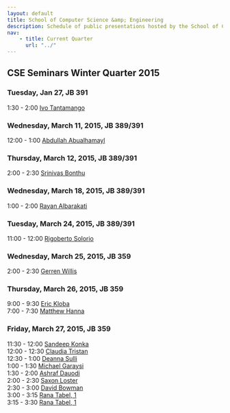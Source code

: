 ```yaml
---
layout: default
title: School of Computer Science &amp; Engineering
description: Schedule of public presentations hosted by the School of CSE.
nav:
    - title: Current Quarter
      url: "../"
---
```


## CSE Seminars __Winter Quarter 2015__

### Tuesday, Jan 27, JB 391

  1:30 -  2:00 [Ivo Tantamango](ivo-tantamango.pdf) <br>

### Wednesday, March 11, 2015, JB 389/391

 12:00 -  1:00 [Abdullah Abualhamayl](abdullah-abualhamayl.pdf) <br>

### Thursday, March 12, 2015, JB 389/391

  2:00 -  2:30 [Srinivas Bonthu](srinivas-bonthu.pdf) <br>

### Wednesday, March 18, 2015, JB 389/391

  1:00 -  2:00 [Rayan Albarakati](rayan-albarakati.pdf) <br>

### Tuesday, March 24, 2015, JB 389/391

 11:00 - 12:00 [Rigoberto Solorio](rigoberto-solorio.pdf) <br>

### Wednesday, March 25, 2015, JB 359

  2:00 -  2:30 [Gerren Willis](gerren-willis.pdf) <br>

### Thursday, March 26, 2015, JB 359

  9:00 -  9:30 [Eric Kloba](eric-kloba.pdf) <br>
  7:00 -  7:30 [Matthew Hanna](matthew-hanna.pdf) <br>

### Friday, March 27, 2015, JB 359

 11:30 - 12:00 [Sandeep Konka](sandeep-konka.pdf) <br>
 12:00 - 12:30 [Claudia Tristan](claudia-tristan.pdf) <br>
 12:30 -  1:00 [Deanna Sulli](deanna-sulli.pdf) <br>
  1:00 -  1:30 [Michael Garaysi](michael-garaysi.pdf) <br>
  1:30 -  2:00 [Ashraf Dauodi](ashraf-dauodi.pdf) <br>
  2:00 -  2:30 [Saxon Loster](saxon-loster.pdf) <br>
  2:30 -  3:00 [David Bowman](david-bowman.pdf) <br>
  3:00 -  3:15 [Rana Tabel, 1](rana-tabel-1.pdf) <br>
  3:15 -  3:30 [Rana Tabel, 1](rana-tabel-2.pdf) <br>
